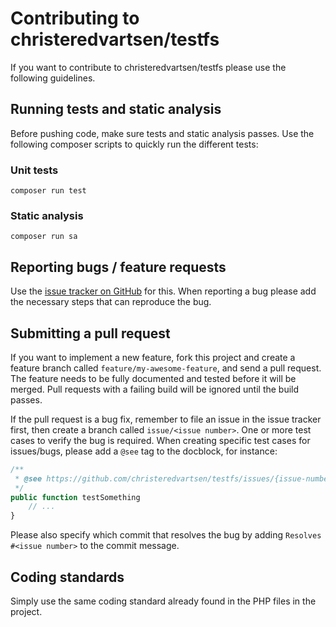 # Contributing to christeredvartsen/testfs

If you want to contribute to christeredvartsen/testfs please use the following guidelines.

## Running tests and static analysis

Before pushing code, make sure tests and static analysis passes. Use the following composer scripts to quickly run the different tests:

### Unit tests

    composer run test

### Static analysis

    composer run sa

## Reporting bugs / feature requests

Use the [issue tracker on GitHub](https://github.com/christeredvartsen/testfs/issues) for this. When reporting a bug please add the necessary steps that can reproduce the bug.

## Submitting a pull request

If you want to implement a new feature, fork this project and create a feature branch called `feature/my-awesome-feature`, and send a pull request. The feature needs to be fully documented and tested before it will be merged. Pull requests with a failing build will be ignored until the build passes.

If the pull request is a bug fix, remember to file an issue in the issue tracker first, then create a branch called `issue/<issue number>`. One or more test cases to verify the bug is required. When creating specific test cases for issues/bugs, please add a `@see` tag to the docblock, for instance:

```php
/**
 * @see https://github.com/christeredvartsen/testfs/issues/{issue-number}
 */
public function testSomething
    // ...
}
```

Please also specify which commit that resolves the bug by adding `Resolves #<issue number>` to the commit message.

## Coding standards

Simply use the same coding standard already found in the PHP files in the project.